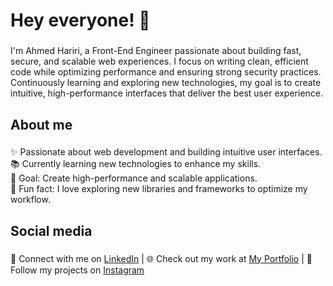 <h1 align="left">Hey everyone! 🚀</h1>

###

<p align="left">
  I'm Ahmed Hariri, a Front-End Engineer passionate about building fast, secure, and scalable web experiences. 
  I focus on writing clean, efficient code while optimizing performance and ensuring strong security practices. 
  Continuously learning and exploring new technologies, my goal is to create intuitive, high-performance interfaces that
  deliver the best user experience.
</p>

###

<h2 align="left">About me</h2>

###

<p align="left">
  ✨ Passionate about web development and building intuitive user interfaces.<br>
  📚 Currently learning new technologies to enhance my skills.<br>
  🎯 Goal: Create high-performance and scalable applications.<br>
  🎲 Fun fact: I love exploring new libraries and frameworks to optimize my workflow.<br>
</p>

###

<h2 align="left">Social media</h2>

###

<p align="left">
  🔗 Connect with me on <a href="https://www.linkedin.com/in/ahmed-hariri-965460295" target="_blank">LinkedIn</a> |  
  🌐 Check out my work at <a href="https://ahmed-hrr.vercel.app" target="_blank">My Portfolio</a> |  
  📸 Follow my projects on <a href="https://www.instagram.com/ahmed__hrr" target="_blank">Instagram</a>
</p>
